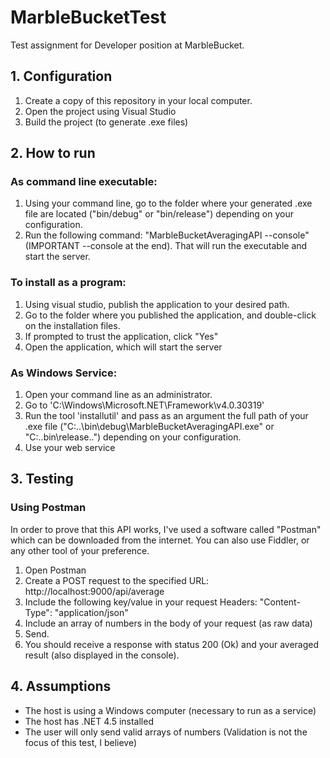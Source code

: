 # MarbleBucketTest
Test assignment for Developer position at MarbleBucket.

## 1. Configuration

1. Create a copy of this repository in your local computer.
2. Open the project using Visual Studio
3. Build the project (to generate .exe files)

## 2. How to run

### As command line executable:

1. Using your command line, go to the folder where your generated .exe file are located ("bin/debug" or "bin/release") depending on your configuration.
2. Run the following command: "MarbleBucketAveragingAPI --console" (IMPORTANT --console at the end). That will run the executable and start the server.


### To install as a program:
1. Using visual studio, publish the application to your desired path.
2. Go to the folder where you published the application, and double-click on the installation files.
3. If prompted to trust the application, click "Yes"
4. Open the application, which will start the server

### As Windows Service:

1. Open your command line as an administrator. 
2. Go to 'C:\Windows\Microsoft.NET\Framework\v4.0.30319'
3. Run the tool 'installutil' and pass as an argument the full path of your .exe file ("C:\..\bin\debug\MarbleBucketAveragingAPI.exe" or "C:\..bin\release\..") depending on your configuration.
4. Use your web service


## 3. Testing

### Using Postman

In order to prove that this API works, I've used a software called "Postman" which can be downloaded from the internet. You can also use Fiddler, or any other tool of your preference.

1. Open Postman
2. Create a POST request to the specified URL: http://localhost:9000/api/average
3. Include the following key/value in your request Headers: "Content-Type": "application/json"
4. Include an array of numbers in the body of your request (as raw data)
5. Send.
6. You should receive a response with status 200 (Ok) and your averaged result (also displayed in the console).

## 4. Assumptions

- The host is using a Windows computer (necessary to run as a service)
- The host has .NET 4.5 installed
- The user will only send valid arrays of numbers (Validation is not the focus of this test, I believe)